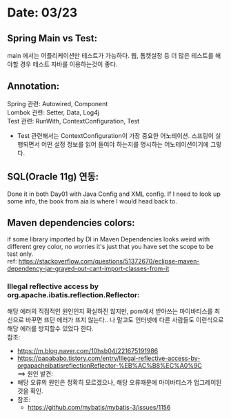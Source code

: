 # Date: 03/23

## Spring Main vs Test:
main 에서는 어플리케이션만 테스트가 가능하다. 웹, 톰켓설정 등 더 많은 테스트를 해야할 경우 테스트 자바를 이용하는것이 좋다. 

## Annotation:
Spring 관련: Autowired, Component   
Lombok 관련: Setter, Data, Log4j  
Test 관련: RunWith, ContextConfiguration, Test  
  * Test 관련해서는 ContextConfiguration이 가장 중요한 어노테이션. 스프링이 실행되면서 어떤 설정 정보를 읽어 들여야 하는지를 명시하는 어노테이션이기에 그렇다.  

## SQL(Oracle 11g) 연동:  
Done it in both Day01 with Java Config and XML config. If I need to look up some info, the book from aia is where I would head back to.  

## Maven dependencies colors:
if some library imported by DI in Maven Dependencies looks weird with different grey color, no worries it's just that you have set the scope to be test only.  
ref: https://stackoverflow.com/questions/51372670/eclipse-maven-dependency-jar-grayed-out-cant-import-classes-from-it  

### Illegal reflective access by org.apache.ibatis.reflection.Reflector:
해당 에러의 직접적인 원인인지 확실하진 않지만, pom에서 받아쓰는 마이바티스를 최신으로 바꾸면 뜨던 에러가 뜨지 않는다.. 나 말고도 인터넷에 다른 사람들도 이런식으로 해당 에러를 방지할수 있었다 한다.  
참조:   
 * https://m.blog.naver.com/10hsb04/221675191986  
 * https://papababo.tistory.com/entry/Illegal-reflective-access-by-orgapacheibatisreflectionReflector-%EB%AC%B8%EC%A0%9C  
==> 원인 발견:  
  * 해당 오류의 원인은 정확히 모르겠으나, 해당 오류때문에 마이바티스가 업그레이된것을 확인.
  * 참조:
      * https://github.com/mybatis/mybatis-3/issues/1156  




